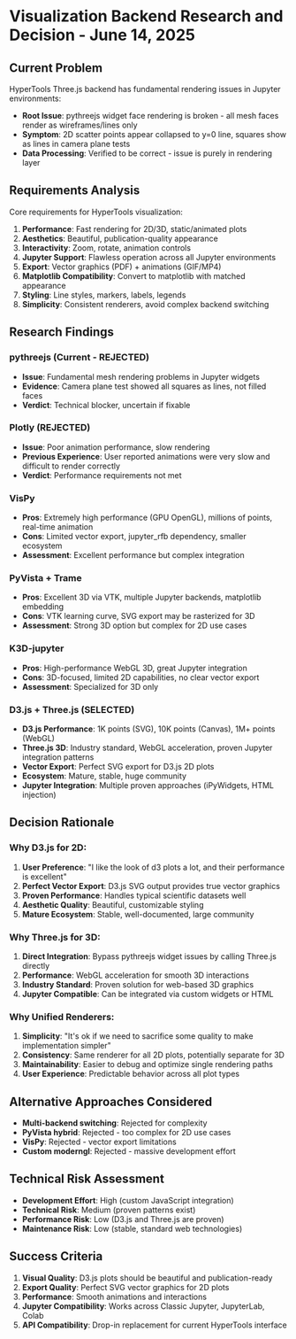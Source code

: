 # Visualization Backend Research and Decision - June 14, 2025

## Current Problem
HyperTools Three.js backend has fundamental rendering issues in Jupyter environments:
- **Root Issue**: pythreejs widget face rendering is broken - all mesh faces render as wireframes/lines only
- **Symptom**: 2D scatter points appear collapsed to y=0 line, squares show as lines in camera plane tests
- **Data Processing**: Verified to be correct - issue is purely in rendering layer

## Requirements Analysis
Core requirements for HyperTools visualization:
1. **Performance**: Fast rendering for 2D/3D, static/animated plots
2. **Aesthetics**: Beautiful, publication-quality appearance
3. **Interactivity**: Zoom, rotate, animation controls  
4. **Jupyter Support**: Flawless operation across all Jupyter environments
5. **Export**: Vector graphics (PDF) + animations (GIF/MP4)
6. **Matplotlib Compatibility**: Convert to matplotlib with matched appearance
7. **Styling**: Line styles, markers, labels, legends
8. **Simplicity**: Consistent renderers, avoid complex backend switching

## Research Findings

### pythreejs (Current - REJECTED)
- **Issue**: Fundamental mesh rendering problems in Jupyter widgets
- **Evidence**: Camera plane test showed all squares as lines, not filled faces
- **Verdict**: Technical blocker, uncertain if fixable

### Plotly (REJECTED)
- **Issue**: Poor animation performance, slow rendering
- **Previous Experience**: User reported animations were very slow and difficult to render correctly
- **Verdict**: Performance requirements not met

### VisPy
- **Pros**: Extremely high performance (GPU OpenGL), millions of points, real-time animation
- **Cons**: Limited vector export, jupyter_rfb dependency, smaller ecosystem
- **Assessment**: Excellent performance but complex integration

### PyVista + Trame
- **Pros**: Excellent 3D via VTK, multiple Jupyter backends, matplotlib embedding
- **Cons**: VTK learning curve, SVG export may be rasterized for 3D
- **Assessment**: Strong 3D option but complex for 2D use cases

### K3D-jupyter
- **Pros**: High-performance WebGL 3D, great Jupyter integration
- **Cons**: 3D-focused, limited 2D capabilities, no clear vector export
- **Assessment**: Specialized for 3D only

### D3.js + Three.js (SELECTED)
- **D3.js Performance**: 1K points (SVG), 10K points (Canvas), 1M+ points (WebGL)
- **Three.js 3D**: Industry standard, WebGL acceleration, proven Jupyter integration patterns
- **Vector Export**: Perfect SVG export for D3.js 2D plots
- **Ecosystem**: Mature, stable, huge community
- **Jupyter Integration**: Multiple proven approaches (iPyWidgets, HTML injection)

## Decision Rationale

### Why D3.js for 2D:
1. **User Preference**: "I like the look of d3 plots a lot, and their performance is excellent"
2. **Perfect Vector Export**: D3.js SVG output provides true vector graphics
3. **Proven Performance**: Handles typical scientific datasets well
4. **Aesthetic Quality**: Beautiful, customizable styling
5. **Mature Ecosystem**: Stable, well-documented, large community

### Why Three.js for 3D:
1. **Direct Integration**: Bypass pythreejs widget issues by calling Three.js directly
2. **Performance**: WebGL acceleration for smooth 3D interactions
3. **Industry Standard**: Proven solution for web-based 3D graphics
4. **Jupyter Compatible**: Can be integrated via custom widgets or HTML

### Why Unified Renderers:
1. **Simplicity**: "It's ok if we need to sacrifice some quality to make implementation simpler"
2. **Consistency**: Same renderer for all 2D plots, potentially separate for 3D
3. **Maintainability**: Easier to debug and optimize single rendering paths
4. **User Experience**: Predictable behavior across all plot types

## Alternative Approaches Considered
- **Multi-backend switching**: Rejected for complexity
- **PyVista hybrid**: Rejected - too complex for 2D use cases
- **VisPy**: Rejected - vector export limitations
- **Custom moderngl**: Rejected - massive development effort

## Technical Risk Assessment
- **Development Effort**: High (custom JavaScript integration)
- **Technical Risk**: Medium (proven patterns exist)
- **Performance Risk**: Low (D3.js and Three.js are proven)
- **Maintenance Risk**: Low (stable, standard web technologies)

## Success Criteria
1. **Visual Quality**: D3.js plots should be beautiful and publication-ready
2. **Export Quality**: Perfect SVG vector graphics for 2D plots
3. **Performance**: Smooth animations and interactions
4. **Jupyter Compatibility**: Works across Classic Jupyter, JupyterLab, Colab
5. **API Compatibility**: Drop-in replacement for current HyperTools interface
